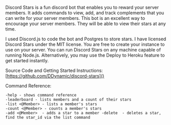 Discord Stars is a fun discord bot that enables you to reward your server members. It adds commands to view, add, and track complements that you can write for your server members. This bot is an excellent way to encourage your server members. They will be able to view their stars at any time.

I used Discord.js to code the bot and Postgres to store stars. I have licensed Discord Stars under the MIT license. You are free to create your instance to use on your server. You can run Discord Stars on any machine capable of running Node.js. Alternatively, you may use the Deploy to Heroku feature to get started instantly.

Source Code and Getting Started Instructions: [https://github.com/DDynamic/discord-stars]()

Command Reference:

```
-help - shows command reference 
-leaderboard - lists members and a count of their stars 
-list <@Member> - lists a member's stars 
-count <@Member> - counts a member's stars 
-add <@Member>  - adds a star to a member -delete  - deletes a star, find the star_id via the list command
```